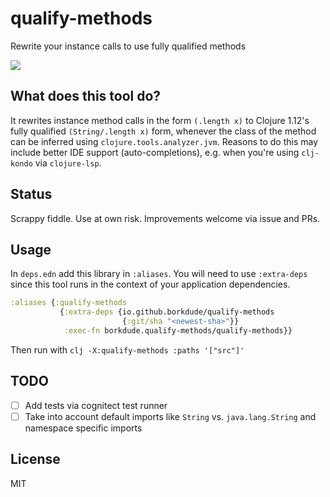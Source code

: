 # qualify-methods

Rewrite your instance calls to use fully qualified methods

<img src="https://files.mastodon.social/media_attachments/files/113/305/219/646/283/320/original/68294791bdce3a8c.png">

## What does this tool do?

It rewrites instance method calls in the form `(.length x)` to Clojure 1.12's
fully qualified `(String/.length x)` form, whenever the class of the method can
be inferred using `clojure.tools.analyzer.jvm`. Reasons to do this may include
better IDE support (auto-completions), e.g. when you're using `clj-kondo` via
`clojure-lsp`.

## Status

Scrappy fiddle. Use at own risk. Improvements welcome via issue and PRs.

## Usage

In `deps.edn` add this library in `:aliases`. You will need to use `:extra-deps`
since this tool runs in the context of your application dependencies.

``` clojure
:aliases {:qualify-methods
           {:extra-deps {io.github.borkdude/qualify-methods
                         {:git/sha "<newest-sha>"}}
            :exec-fn borkdude.qualify-methods/qualify-methods}}
```

Then run with `clj -X:qualify-methods :paths '["src"]'`

## TODO

- [ ] Add tests via cognitect test runner
- [ ] Take into account default imports like `String` vs. `java.lang.String` and
      namespace specific imports

## License

MIT
